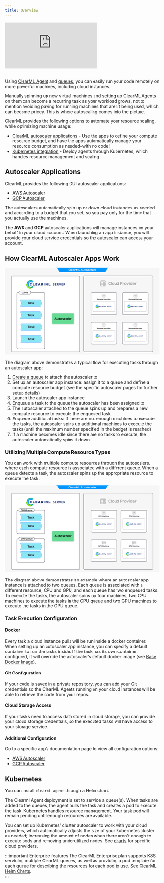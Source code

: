 ```yaml
---
title: Overview
---
```


<div class="vid" >
<iframe style={{position: 'absolute', top: '0', left: '0', bottom: '0', right: '0', width: '100%', height: '100%'}} 
        src="https://www.youtube.com/embed/j4XVMAaUt3E" 
        title="YouTube video player" 
        frameborder="0" 
        allow="accelerometer; autoplay; clipboard-write; encrypted-media; gyroscope; picture-in-picture; fullscreen" 
        allowfullscreen>
</iframe>
</div>

<br/>

Using [ClearML Agent](../clearml_agent.md) and [queues](../fundamentals/agents_and_queues.md#what-is-a-queue), you can 
easily run your code remotely on more powerful machines, including cloud instances. 

Manually spinning up new virtual machines and setting up ClearML Agents on them can become a recurring task as your 
workload grows, not to mention avoiding paying for running machines that aren’t being used, which can become pricey. 
This is where autoscaling comes into the picture. 

ClearML provides the following options to automate your resource scaling, while optimizing machine usage:
* [ClearML autoscaler applications](#autoscaler-applications) - Use the apps to define your compute resource budget, 
and have the apps automatically manage your resource consumption as needed–with no code!
* [Kubernetes integration](#kubernetes) - Deploy agents through Kubernetes, which handles resource management and scaling 

## Autoscaler Applications
ClearML provides the following GUI autoscaler applications:
* [AWS Autoscaler](../webapp/applications/apps_aws_autoscaler.md)
* [GCP Autoscaler](../webapp/applications/apps_gcp_autoscaler.md)

The autoscalers automatically spin up or down cloud instances as needed and according to a budget that you set, so you 
pay only for the time that you actually use the machines. 

The **AWS** and **GCP** autoscaler applications will manage instances on your behalf in your cloud account. When 
launching an app instance, you will provide your cloud service credentials so the autoscaler can access your account.  

## How ClearML Autoscaler Apps Work 

![Autoscaler diagram](../img/autoscaler_single_queue_diagram.png)

The diagram above demonstrates a typical flow for executing tasks through an autoscaler app:
1. [Create a queue](../webapp/webapp_workers_queues.md#queues) to attach the autoscaler to 
1. Set up an autoscaler app instance: assign it to a queue and define a compute resource budget (see the specific 
autoscaler pages for further setup details)
1. Launch the autoscaler app instance
1. Enqueue a task to the queue the autoscaler has been assigned to
1. The autoscaler attached to the queue spins up and prepares a new compute resource to execute the enqueued task
1. Enqueue additional tasks: if there are not enough machines to execute the tasks, the autoscaler spins up additional 
machines to execute the tasks (until the maximum number specified in the budget is reached)
1. If a machine becomes idle since there are no tasks to execute, the autoscaler automatically spins it down

### Utilizing Multiple Compute Resource Types

You can work with multiple compute resources through the autoscalers, where each compute resource is associated with a 
different queue. When a queue detects a task, the autoscaler spins up the appropriate resource to execute the task. 

![Autoscaler diagram](../img/autoscaler_diagram.png)

The diagram above demonstrates an example where an autoscaler app instance is attached to two queues. Each queue is 
associated with a different resource, CPU and GPU, and each queue has two enqueued tasks. To execute the tasks, 
the autoscaler spins up four machines, two CPU machines to execute the tasks in the CPU queue and two GPU machines to 
execute the tasks in the GPU queue.



### Task Execution Configuration

#### Docker
Every task a cloud instance pulls will be run inside a docker container. When setting up an autoscaler app instance, 
you can specify a default container to run the tasks inside. If the task has its own container configured, it will 
override the autoscaler’s default docker image (see [Base Docker Image](../clearml_agent.md#base-docker-container)).

#### Git Configuration 
If your code is saved in a private repository, you can add your Git credentials so the ClearML Agents running on your
cloud instances will be able to retrieve the code from your repos.

#### Cloud Storage Access
If your tasks need to access data stored in cloud storage, you can provide your cloud storage credentials, so the 
executed tasks will have access to your storage service. 

#### Additional Configuration

Go to a specific app’s documentation page to view all configuration options:
* [AWS Autoscaler](../webapp/applications/apps_aws_autoscaler.md)
* [GCP Autoscaler](../webapp/applications/apps_gcp_autoscaler.md) 

## Kubernetes 
You can install `clearml-agent` through a Helm chart. 
 
The Clearml Agent deployment is set to service a queue(s). When tasks are added to the queues, the agent pulls the task 
and creates a pod to execute the task. Kubernetes handles resource management. Your task pod will remain pending until 
enough resources are available.
 
You can set up Kubernetes' cluster autoscaler to work with your cloud providers, which automatically adjusts the size of 
your Kubernetes cluster as needed; increasing the amount of nodes when there aren't enough to execute pods and removing 
underutilized nodes. See [charts](https://github.com/kubernetes/autoscaler/tree/master/charts) for specific cloud providers.

:::important Enterprise features
The ClearML Enterprise plan supports K8S servicing multiple ClearML queues, as well as providing a pod template for each 
queue for describing the resources for each pod to use. See [ClearML Helm Charts](https://github.com/allegroai/clearml-helm-charts/tree/main).  
:::
